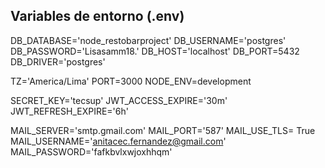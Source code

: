 ## Variables de entorno (.env)

DB_DATABASE='node_restobarproject'
DB_USERNAME='postgres'
DB_PASSWORD='Lisasamm18.'
DB_HOST='localhost'
DB_PORT=5432
DB_DRIVER='postgres'

TZ='America/Lima'
PORT=3000
NODE_ENV=development

SECRET_KEY='tecsup'
JWT_ACCESS_EXPIRE='30m'
JWT_REFRESH_EXPIRE='6h'

MAIL_SERVER='smtp.gmail.com'
MAIL_PORT='587'
MAIL_USE_TLS= True
MAIL_USERNAME='anitacec.fernandez@gmail.com'
MAIL_PASSWORD='fafkbvlxwjoxhhqm'

